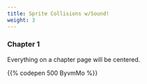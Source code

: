 ```yaml
---
title: Sprite Collisions w/Sound!
weight: 3
---
```


### Chapter 1

Everything on a chapter page will be centered.

{{% codepen 500 ByvmMo %}}
